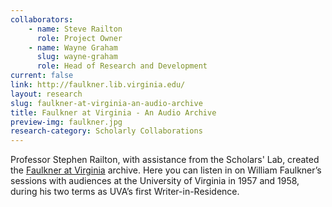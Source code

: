 ```yaml
---
collaborators: 
	- name: Steve Railton
	  role: Project Owner
	- name: Wayne Graham
	  slug: wayne-graham
	  role: Head of Research and Development
current: false
link: http://faulkner.lib.virginia.edu/
layout: research
slug: faulkner-at-virginia-an-audio-archive
title: Faulkner at Virginia - An Audio Archive
preview-img: faulkner.jpg
research-category: Scholarly Collaborations
---
```


Professor Stephen Railton, with assistance from the Scholars' Lab, created the [Faulkner at Virginia](http://faulkner.lib.virginia.edu/) archive. Here you can listen in on William Faulkner’s sessions with audiences at the University of Virginia in 1957 and 1958, during his two terms as UVA’s first Writer-in-Residence.
